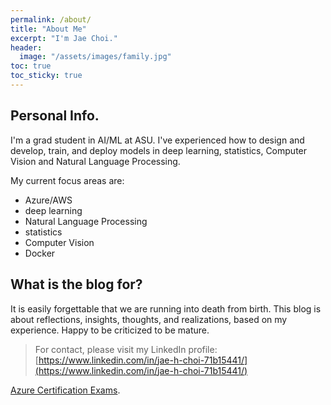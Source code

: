 ```yaml
---
permalink: /about/
title: "About Me"
excerpt: "I'm Jae Choi."
header:
  image: "/assets/images/family.jpg"
toc: true
toc_sticky: true
---
```


## Personal Info.

I'm a grad student in AI/ML at ASU. I've experienced how to design and develop, train, and deploy models in deep learning, statistics, Computer Vision and Natural Language Processing.

My current focus areas are:

- Azure/AWS
- deep learning
- Natural Language Processing
- statistics
- Computer Vision
- Docker

## What is the blog for?

It is easily forgettable that we are running into death from birth. This blog is about reflections, insights, thoughts, and  realizations, based on my experience. Happy to be criticized to be mature.

> For contact, please visit my LinkedIn profile:
> [https://www.linkedin.com/in/jae-h-choi-71b15441/](https://www.linkedin.com/in/jae-h-choi-71b15441/)

[Azure Certification Exams](https://www.microsoft.com/en-us/learning/azure-exams.aspx).
